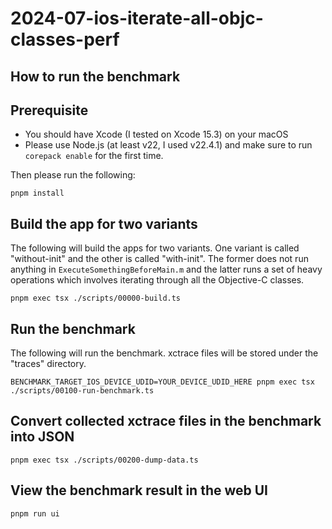 # 2024-07-ios-iterate-all-objc-classes-perf

## How to run the benchmark

## Prerequisite

- You should have Xcode (I tested on Xcode 15.3) on your macOS
- Please use Node.js (at least v22, I used v22.4.1) and make sure to run `corepack enable` for the first time.

Then please run the following:

```
pnpm install
```

## Build the app for two variants

The following will build the apps for two variants.
One variant is called "without-init" and the other is called "with-init".
The former does not run anything in `ExecuteSomethingBeforeMain.m` and the latter runs a set of heavy operations which involves iterating through all the Objective-C classes.

```
pnpm exec tsx ./scripts/00000-build.ts
```

## Run the benchmark

The following will run the benchmark. xctrace files will be stored under the "traces" directory.

```
BENCHMARK_TARGET_IOS_DEVICE_UDID=YOUR_DEVICE_UDID_HERE pnpm exec tsx ./scripts/00100-run-benchmark.ts
```

## Convert collected xctrace files in the benchmark into JSON

```
pnpm exec tsx ./scripts/00200-dump-data.ts
```

## View the benchmark result in the web UI

```
pnpm run ui
```
